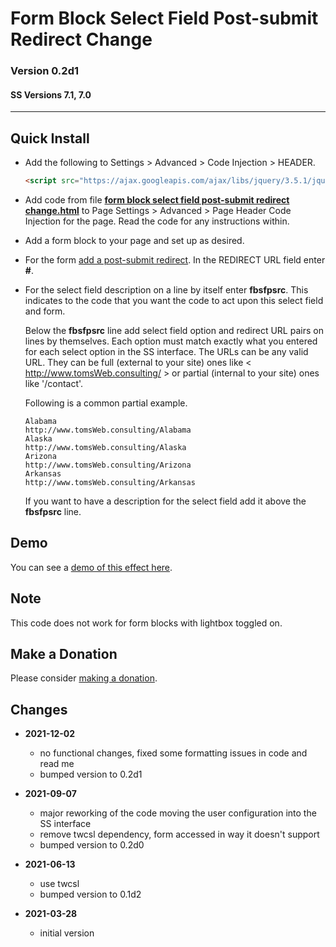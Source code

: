 # Form Block Select Field Post-submit Redirect Change

### Version 0.2d1

#### SS Versions 7.1, 7.0

---

## Quick Install

* Add the following to Settings > Advanced > Code Injection > HEADER.
  
  ```html
  <script src="https://ajax.googleapis.com/ajax/libs/jquery/3.5.1/jquery.min.js"></script>
  ```
  
* Add code from file
  **[form block select field post-submit redirect change.html](form%20block%20select%20field%20post-submit%20redirect%20change.html#L1)**
  to Page Settings > Advanced > Page Header Code Injection for the page. Read
  the code for any instructions within.
  
* Add a form block to your page and set up as desired.

* For the form
  [add a post-submit redirect](https://support.squarespace.com/hc/en-us/articles/206566737-Form-Blocks#toc-add-a-post-submit-message-or-redirect).
  In the REDIRECT URL field enter **#**.
  
* For the select field description on a line by itself enter **fbsfpsrc**. This
  indicates to the code that you want the code to act upon this select field and
  form.
  
  Below the **fbsfpsrc** line add select field option and redirect URL pairs on
  lines by themselves. Each option must match exactly what you entered for each
  select option in the SS interface. The URLs can be any valid URL. They can be
  full (external to your site) ones like < http://www.tomsWeb.consulting/ > or
  partial (internal to your site) ones like '/contact'.
  
  Following is a common partial example.
  
  ```
  Alabama
  http://www.tomsWeb.consulting/Alabama
  Alaska
  http://www.tomsWeb.consulting/Alaska
  Arizona
  http://www.tomsWeb.consulting/Arizona
  Arkansas
  http://www.tomsWeb.consulting/Arkansas
  ```
  
  If you want to have a description for the select field add it above the
  **fbsfpsrc** line.

## Demo

You can see a
[demo of this effect here](https://toms-web-consulting-demos.squarespace.com/form-block-select-field-postsubmit-redirect-change/form?password=twcdemos).

## Note

This code does not work for form blocks with lightbox toggled on.

## Make a Donation

Please consider
[making a donation](https://github.com/tomsWebConsulting/twcsl#make-a-donation).

## Changes

* **2021-12-02**

  * no functional changes, fixed some formatting issues in code and read me
  * bumped version to 0.2d1
  
* **2021-09-07**

  * major reworking of the code moving the user configuration into the SS
    interface
  * remove twcsl dependency, form accessed in way it doesn't support
  * bumped version to 0.2d0
  
* **2021-06-13**

  * use twcsl
  * bumped version to 0.1d2
  
* **2021-03-28**

  * initial version
